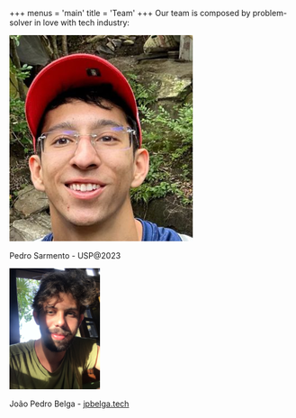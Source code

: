 +++
menus = 'main'
title = 'Team'
+++
Our team is composed by problem-solver in love with tech industry:

![Pedro Sarmento](./images/pedro.png)

Pedro Sarmento - USP@2023


<img src="./images/joao.jpg" alt="image" width="32%" height="auto">

João Pedro Belga - [jpbelga.tech](jpbelga.tech)